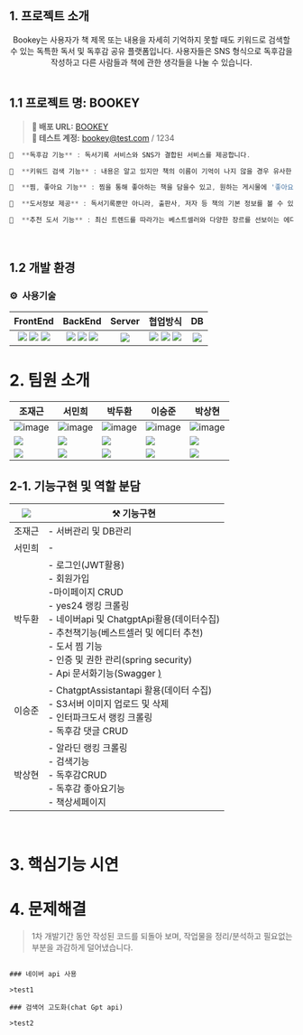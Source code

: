 ## 1. 프로젝트 소개

<div align="center">
Bookey는 사용자가 책 제목 또는 내용을 자세히 기억하지 못할 때도 키워드로 검색할 수 있는 독특한 독서 및 독후감 공유 플랫폼입니다. 사용자들은 SNS 형식으로 독후감을 작성하고 다른 사람들과 책에 관한 생각들을 나눌 수 있습니다.
</div>
<br>


## 1.1 프로젝트 명: BOOKEY

> **🔗 배포 URL:** [BOOKEY](https://book.codenovices.store) <br />
**🔗 테스트 계정:** bookey@test.com / 1234
```jsx
📕  **독후감 기능** : 독서기록 서비스와 SNS가 결합된 서비스를 제공합니다.

📗  **키워드 검색 기능** : 내용은 알고 있지만 책의 이름이 기억이 나지 않을 경우 유사한 단어를 추적해 책을 찾아줍니다.

📒  **찜, 좋아요 기능** : 찜을 통해 좋아하는 책을 담을수 있고, 원하는 게시물에 '좋아요'를 누르거나 댓글을 등록할 수 있습니다.

📙  **도서정보 제공** : 독서기록뿐만 아니라, 출판사, 저자 등 책의 기본 정보를 볼 수 있는 기능이 있습니다.

📒  **추천 도서 기능** : 최신 트렌드를 따라가는 베스트셀러와 다양한 장르를 선보이는 에디터 추천 책을 소개하여 사용자들이 검색으로 소비하는 불필요한 시간을 절약할 수 있습니다. 
```
<br>

## 1.2 개발 환경

### ⚙️   사용기술 
| FrontEnd | BackEnd | Server | 협업방식 | DB |
| :----: | :----: | :----: | :----: |:----: |
| <img src="https://img.shields.io/badge/React-61DAFB?style=flat-square&logo=React&logoColor=black"> <img src="	https://img.shields.io/badge/Flutter-02569B?style=for-the-badge&logo=flutter&logoColor=white"> <img src="https://img.shields.io/badge/JavaScript-F7DF1E.svg?style=flat-square&logo=JavaScript&logoColor=black"> | <img src="https://img.shields.io/badge/REST API-000000?style=flat-square&logo=logoColor=white"> <img src="https://img.shields.io/badge/Java-ED8B00?style=for-the-badge&logo=openjdk&logoColor=white"> <img src="https://img.shields.io/badge/Spring-6DB33F?style=for-the-badge&logo=spring&logoColor=white"> | <img src="https://img.shields.io/badge/Amazon_AWS-232F3E?style=for-the-badge&logo=amazon-aws&logoColor=white"> | <img src="https://img.shields.io/badge/-Swagger-%23Clojure?style=for-the-badge&logo=swagger&logoColor=white"> <img src="https://img.shields.io/badge/GitHub-181717?style=flat-square&logo=GitHub&logoColor=white"> <img src="https://img.shields.io/badge/Discord-5865F2?style=flat-square&logo=Discord&logoColor=white"> | <img src="	https://img.shields.io/badge/MariaDB-003545?style=for-the-badge&logo=mariadb&logoColor=white"> | 


# 2. 팀원 소개
|조재근|서민희|박두환|이승준|박상현|
|---|---|---|---|---|
|![image]()|![image]()|![image]()|![image]()|![image]()|
|<a href="https://github.com/M0nk2y"><img src="https://img.shields.io/badge/GitHub-181717?style=flat&logo=GitHub&logoColor=white"/></a>|<a href="https://github.com/plant0303"><img src="https://img.shields.io/badge/GitHub-181717?style=flat&logo=GitHub&logoColor=white"/></a>|<a href="https://github.com/duhwan05"><img src="https://img.shields.io/badge/GitHub-181717?style=flat&logo=GitHub&logoColor=white"/></a>|<a href="https://github.com/seung-jun2"><img src="https://img.shields.io/badge/GitHub-181717?style=flat&logo=GitHub&logoColor=white"/></a>|<a href="https://github.com/psh980121"><img src="https://img.shields.io/badge/GitHub-181717?style=flat&logo=GitHub&logoColor=white"/></a>|
|<img src="https://img.shields.io/badge/Team member-dddddd?style=flat-square&logo=logoColor=black">|<img src="https://img.shields.io/badge/Team member-dddddd?style=flat-square&logo=logoColor=black">|<img src="https://img.shields.io/badge/Team member-dddddd?style=flat-square&logo=logoColor=black">|<img src="https://img.shields.io/badge/Team member-dddddd?style=flat-square&logo=logoColor=black">|<img src="https://img.shields.io/badge/Project Leader-000000?style=flat-square&logo=logoColor=black">

## 2-1. 기능구현 및 역할 분담

| <img src="https://img.shields.io/badge/담당자-ffffff?style=for-the-badge&logo=logoColor=black"> | ⚒️ 기능구현 |
|---|---|
| 조재근 | - 서버관리 및 DB관리 |
| 서민희 | - <a href="https://github.com/Team-CodeNovices/book-frontend"> |
| 박두환 | - 로그인(JWT활용)<br> - 회원가입<br> -마이페이지 CRUD<br>  - yes24 랭킹 크롤링<br> - 네이버api 및 ChatgptApi활용(데이터수집)<br> - 추천책기능(베스트셀러 및 에디터 추천)<br> - 도서 찜 기능<br> - 인증 및 권한 관리(spring security)<br> - Api 문서화기능(Swagger <a href=https://book-backend.codenovices.store/swagger-ui/#/>) |
| 이승준 | - ChatgptAssistantapi 활용(데이터 수집)<br> - S3서버 이미지 업로드 및 삭제<br> - 인터파크도서 랭킹 크롤링<br> - 독후감 댓글 CRUD  |
| 박상현 | - 알라딘 랭킹 크롤링<br> - 검색기능<br> - 독후감CRUD<br> - 독후감 좋아요기능<br> - 책상세페이지<br> |


<br />

# 3. 핵심기능 시연



# 4. 문제해결

>1차 개발기간 동안 작성된 코드를 되돌아 보며, 작업물을 정리/분석하고 필요없는 부분을 과감하게 덜어냈습니다.
```

### 네이버 api 사용

>test1

### 검색어 고도화(chat Gpt api)

>test2

